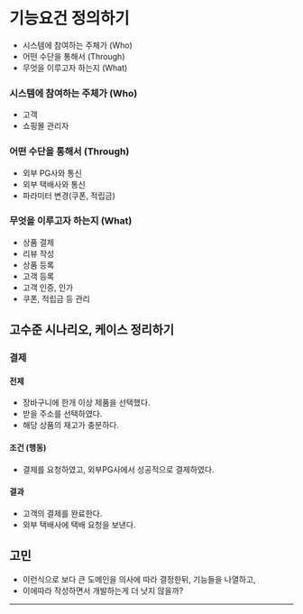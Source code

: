# 기능요건 정의하기

- 시스템에 참여하는 주체가 (Who)
- 어떤 수단을 통해서 (Through)
- 무엇을 이루고자 하는지 (What)


### 시스템에 참여하는 주체가 (Who)
- 고객 
- 쇼핑몰 관리자

### 어떤 수단을 통해서 (Through)
- 외부 PG사와 통신
- 외부 택배사와 통신
- 파라미터 변경(쿠폰, 적립금)

### 무엇을 이루고자 하는지 (What)
- 상품 결제
- 리뷰 작성 
- 상품 등록
- 고객 등록
- 고객 인증, 인가
- 쿠폰, 적립금 등 관리 



## 고수준 시나리오, 케이스 정리하기 

### 결제 

#### 전제 
- 장바구니에 한개 이상 제품을 선택했다.
- 받을 주소를 선택하였다. 
- 해당 상품의 재고가 충분하다.

#### 조건 (행동)
- 결제를 요청하였고, 외부PG사에서 성공적으로 결제하였다. 

#### 결과 
- 고객의 결제를 완료한다. 
- 외부 택배사에 택배 요청을 보낸다. 



## 고민 
 
- 이런식으로 보다 큰 도메인을 의사에 따라 결정한뒤, 기능들을 나열하고,
- 이에따라 작성하면서 개발하는게 더 낫지 않을까?

---